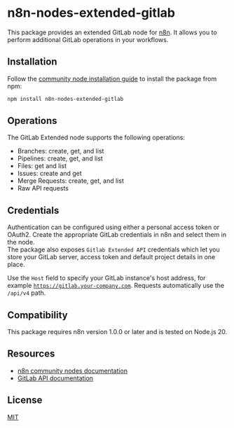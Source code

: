 # n8n-nodes-extended-gitlab

This package provides an extended GitLab node for [n8n](https://n8n.io). It allows you to perform additional GitLab operations in your workflows.

## Installation

Follow the [community node installation guide](https://docs.n8n.io/integrations/community-nodes/installation/) to install the package from npm:

```bash
npm install n8n-nodes-extended-gitlab
```

## Operations

The GitLab Extended node supports the following operations:

- Branches: create, get, and list
- Pipelines: create, get, and list
- Files: get and list
- Issues: create and get
- Merge Requests: create, get, and list
- Raw API requests

## Credentials

Authentication can be configured using either a personal access token or OAuth2. Create the appropriate GitLab credentials in n8n and select them in the node.  
The package also exposes <code>Gitlab Extended API</code> credentials which let you store your GitLab server, access token and default project details in one place.

Use the <code>Host</code> field to specify your GitLab instance's host address, for example <code>https://gitlab.your-company.com</code>. Requests automatically use the <code>/api/v4</code> path.

## Compatibility

This package requires n8n version 1.0.0 or later and is tested on Node.js 20.

## Resources

- [n8n community nodes documentation](https://docs.n8n.io/integrations/#community-nodes)
- [GitLab API documentation](https://docs.gitlab.com/ee/api/)

## License

[MIT](LICENSE.md)
